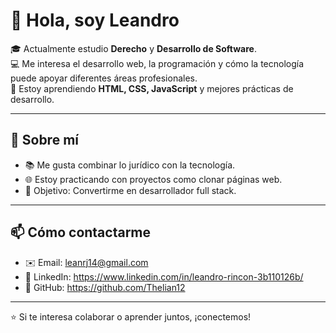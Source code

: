 # 👋 Hola, soy Leandro  

🎓 Actualmente estudio **Derecho** y **Desarrollo de Software**.  
💻 Me interesa el desarrollo web, la programación y cómo la tecnología puede apoyar diferentes áreas profesionales.  
🌱 Estoy aprendiendo **HTML, CSS, JavaScript** y mejores prácticas de desarrollo.  

---

## 🚀 Sobre mí
- 📚 Me gusta combinar lo jurídico con la tecnología.  
- 🌐 Estoy practicando con proyectos como clonar páginas web.
- 🎯 Objetivo: Convertirme en desarrollador full stack.  

---

## 📫 Cómo contactarme
- ✉️ Email: leanrj14@gmail.com 
- 💼 LinkedIn: https://www.linkedin.com/in/leandro-rincon-3b110126b/
- 🐙 GitHub:   https://github.com/Thelian12

---

⭐️ Si te interesa colaborar o aprender juntos, ¡conectemos!

